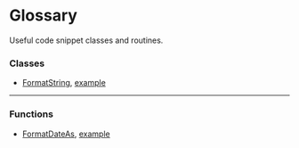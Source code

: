 # Glossary
Useful code snippet classes and routines.
### Classes
- [FormatString](./FormatString.vbs), [example](./FormatString.use.vbs)

---
### Functions
- [FormatDateAs](./FormatDateAs.vbs), [example](./FormatDateAs.use.vbs)
